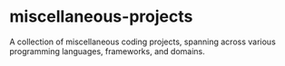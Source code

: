 # miscellaneous-projects
A collection of miscellaneous coding projects, spanning across various programming languages, frameworks, and domains.
